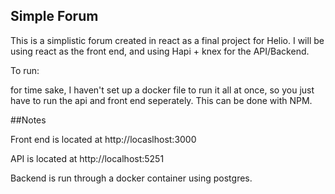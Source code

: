 ## Simple Forum

This is a simplistic forum created in react as a final project for Helio. I will be using react as the front end,
and using Hapi + knex for the API/Backend. 

To run:

for time sake, I haven't set up a docker file to run it all at once, so you just have to run the api and front end
seperately. This can be done with NPM.

##Notes

Front end is located at http://locaslhost:3000

API is located at http://localhost:5251

Backend is run through a docker container using postgres.

